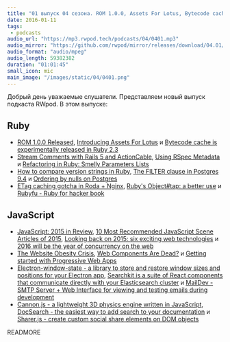 ```yaml
---
title: "01 выпуск 04 сезона. ROM 1.0.0, Assets For Lotus, Bytecode cache in Ruby 2.3, The Website Obesity Crisis, Searchkit и прочее"
date: 2016-01-11
tags:
 - podcasts
audio_url: "https://mp3.rwpod.tech/podcasts/04/0401.mp3"
audio_mirror: "https://github.com/rwpod/mirror/releases/download/04.01/0401.mp3"
audio_format: "audio/mpeg"
audio_length: 59382382
duration: "01:01:45"
small_icon: mic
main_image: "/images/static/04/0401.png"
---
```


Добрый день уважаемые слушатели. Представляем новый выпуск подкаста RWpod. В этом выпуске:

## Ruby

 - [ROM 1.0.0 Released](http://rom-rb.org/blog/2016/01/06/rom-1-0-0-released/), [Introducing Assets For Lotus](http://lotusrb.org/blog/2015/12/29/introducing-assets.html) и [Bytecode cache is experimentally released in Ruby 2.3](http://rimuru.lunanet.gr.jp/blog/cruby-bytecode-cache-is-experimentally-released)
 - [Stream Comments with Rails 5 and ActionCable](https://medium.com/when-code-explodes/stream-comments-with-rails-5-and-actioncable-49176b8797c8), [Using RSpec Metadata](https://rossta.net/blog/using-rspec-metadata.html) и [Refactoring in Ruby: Smelly Parameters Lists](http://eftimov.net/refactoring-smelly-parameters-lists/)
 - [How to compare version strings in Ruby](https://medium.com/little-programming-joys/how-to-compare-version-strings-in-ruby-ced0916a4b71), [The FILTER clause in Postgres 9.4](https://medium.com/little-programming-joys/the-filter-clause-in-postgres-9-4-3dd327d3c852) и [Ordering by nulls on Postgres](https://medium.com/little-programming-joys/ordering-by-nulls-on-postgres-57314b8285ca)
 - [ETag caching gotcha in Roda + Nginx](http://masa331.github.io/2016/01/06/roda-etag-caching-gotcha.html), [Ruby's Object#tap: a better use](http://redningja.com/dev/rubys-object-tap-a-better-use/) и [Rubyfu - Ruby for hacker book](http://rubyfu.net/)

## JavaScript

 - [JavaScript: 2015 in Review](http://www.sitepoint.com/javascript-2015-review/), [10 Most Recommended JavaScript Scene Articles of 2015](https://medium.com/javascript-scene/10-most-recommended-javascript-scene-articles-of-2015-292be655d6cc), [Looking back on 2015: six exciting web technologies](http://www.2ality.com/2016/01/web-technologies-2015.html) и [2016 will be the year of concurrency on the web](https://medium.com/@cramforce/2016-will-be-the-year-of-concurrency-on-the-web-c39b1e99b30f)
 - [The Website Obesity Crisis](http://idlewords.com/talks/website_obesity.htm), [Web Components Are Dead?](https://medium.com/ben-and-dion/web-components-are-dead-3988b31c380a) и [Getting started with Progressive Web Apps](https://addyosmani.com/blog/getting-started-with-progressive-web-apps/)
 - [Electron-window-state - a library to store and restore window sizes and positions for your Electron app](https://github.com/mawie81/electron-window-state), [Searchkit is a suite of React components that communicate directly with your Elasticsearch cluster](http://searchkit.co/) и [MailDev - SMTP Server + Web Interface for viewing and testing emails during development](http://djfarrelly.github.io/MailDev/)
 - [Cannon.js - a lightweight 3D physics engine written in JavaScript](http://schteppe.github.io/cannon.js/), [DocSearch - the easiest way to add search to your documentation](http://community.algolia.com/docsearch/) и [Sharer.js - create custom social share elements on DOM objects](http://ellisonleao.github.io/sharer.js/)


READMORE
